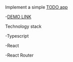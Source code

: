 Implement a simple [TODO app](http://todomvc.com/examples/vanillajs/)

-[DEMO LINK](https://illavodonis.github.io/todo-react-app/)

Technology stack

-Typescript

-React

-React Router
